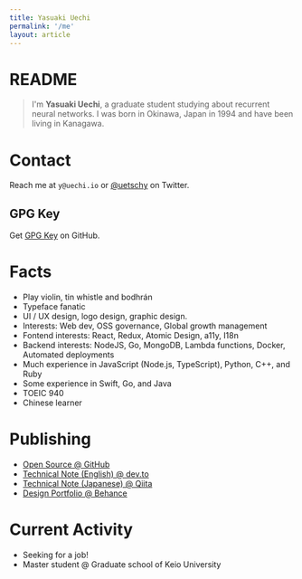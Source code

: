 ```yaml
---
title: Yasuaki Uechi
permalink: '/me'
layout: article
---
```


<style>
img {
  width: auto !important;
}
</style>

# README

> I'm **Yasuaki Uechi**, a graduate student studying about recurrent neural networks. I was born in Okinawa, Japan in 1994 and have been living in Kanagawa.

# Contact

Reach me at `y@uechi.io` or [@uetschy](https://twitter.com/uetschy) on Twitter.

## GPG Key

Get [GPG Key](https://github.com/uetchy.gpg) on GitHub.

# Facts

- Play violin, tin whistle and bodhrán
- Typeface fanatic
- UI / UX design, logo design, graphic design.
- Interests: Web dev, OSS governance, Global growth management
- Fontend interests: React, Redux, Atomic Design, a11y, I18n
- Backend interests: NodeJS, Go, MongoDB, Lambda functions, Docker, Automated deployments
- Much experience in JavaScript (Node.js, TypeScript), Python, C++, and Ruby
- Some experience in Swift, Go, and Java
- TOEIC 940
- Chinese learner

# Publishing

- [Open Source @ GitHub](https://github.com/uetchy)
- [Technical Note (English) @ dev.to](https://dev.to/uetchy)
- [Technical Note (Japanese) @ Qiita](https://qiita.com/uetchy)
- [Design Portfolio @ Behance](https://www.behance.net/uechi)

# Current Activity

- Seeking for a job!
- Master student @ Graduate school of Keio University
